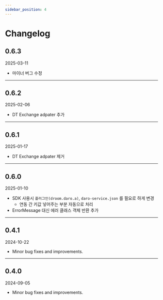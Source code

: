 ```yaml
---
sidebar_position: 4
---
```


# Changelog

## 0.6.3

2025-03-11

- 마이너 버그 수정

---

## 0.6.2

2025-02-06

- DT Exchange adpater 추가

---

## 0.6.1

2025-01-17

- DT Exchange adpater 제거

---

## 0.6.0

2025-01-10

- SDK 사용시 `플러그인(droom.daro.a)`, `daro-service.json` 를 필요로 하게 변경
  - 연동 간 키값 넣어주는 부분 자동으로 처리
- ErrorMessage 대신 에러 클래스 객체 반환 추가

---

## 0.4.1

2024-10-22

- Minor bug fixes and improvements.

---

## 0.4.0

2024-09-05

- Minor bug fixes and improvements.
